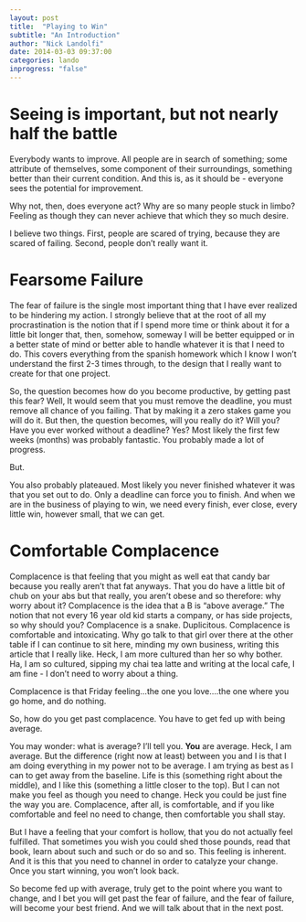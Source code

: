 ```yaml
---
layout: post
title:  "Playing to Win"
subtitle: "An Introduction"
author: "Nick Landolfi"
date: 2014-03-03 09:37:00
categories: lando
inprogress: "false"
---
```

# Seeing is important, but not nearly half the battle

Everybody wants to improve. All people are in search of something; some attribute of themselves, some component of their surroundings, something better than their current condition. And this is, as it should be - everyone sees the potential for improvement.

Why not, then, does everyone act? Why are so many people stuck in limbo? Feeling as though they can never achieve that which they so much desire.

I believe two things. First, people are scared of trying, because they are scared of failing. Second, people don’t really want it.

# Fearsome Failure
The fear of failure is the single most important thing that I have ever realized to be hindering my action. I strongly believe that at the root of all my procrastination is the notion that if I spend more time or think about it for a little bit longer that, then, somehow, someway I will be better equipped or in a better state of mind or better able to handle whatever it is that I need to do. This covers everything from the spanish homework which I know I won’t understand the first 2-3 times through, to the design that I really want to create for that one project. 

So, the question becomes how do you become productive, by getting past this fear? Well, It would seem that you must remove the deadline, you must remove all chance of you failing. That by making it a zero stakes game you will do it. But then, the question becomes, will you really do it? Will you? Have you ever worked without a deadline? Yes? Most likely the first few weeks (months) was probably fantastic. You probably made a lot of progress.

But.

You also probably plateaued. Most likely you never finished whatever it was that you set out to do. Only a deadline can force you to finish. And when we are in the business of playing to win, we need every finish, ever close, every little win, however small, that we can get.

# Comfortable Complacence
Complacence is that feeling that you might as well eat that candy bar because you really aren’t that fat anyways. That you do have a little bit of chub on your abs but that really, you aren’t obese and so therefore: why worry about it? Complacence is the idea that a B is “above average.” The notion that not every 16 year old kid starts a company, or has side projects, so why should you? Complacence is a snake. Duplicitous. Complacence is comfortable and intoxicating. Why go talk to that girl over there at the other table if I can continue to sit here, minding my own business, writing this article that I really like. Heck, I am more cultured than her so why bother. Ha, I am so cultured, sipping my chai tea latte and writing at the local cafe, I am fine - I don’t need to worry about a thing. 

Complacence is that Friday feeling…the one you love….the one where you go home, and do nothing.

So, how do you get past complacence. You have to get fed up with being average. 

You may wonder: what is average? I’ll tell you. **You** are average. Heck, I am average. But the difference (right now at least) between you and I is that I am doing everything in my power not to be average. I am trying as best as I can to get away from the baseline. Life is this (something right about the middle), and I like this (something a little closer to the top). But I can not make you feel as though you need to change. Heck you could be just fine the way you are. Complacence, after all, is comfortable, and if you like comfortable and feel no need to change, then comfortable you shall stay. 

But I have a feeling that your comfort is hollow, that you do not actually feel fulfilled. That sometimes you wish you could shed those pounds, read that book, learn about such and such or do so and so. This feeling is inherent. And it is this that you need to channel in order to catalyze your change. Once you start winning, you won’t look back.

So become fed up with average, truly get to the point where you want to change, and I bet you will get past the fear of failure, and the fear of failure, will become your best friend. And we will talk about that in the next post.        
